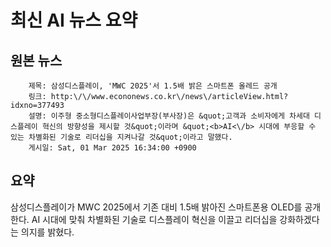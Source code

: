 # 최신 AI 뉴스 요약

## 원본 뉴스
		제목: 삼성디스플레이, 'MWC 2025'서 1.5배 밝은 스마트폰 올레드 공개
		링크: http:\/\/www.econonews.co.kr\/news\/articleView.html?idxno=377493
		설명: 이주형 중소형디스플레이사업부장(부사장)은 &quot;고객과 소비자에게 차세대 디스플레이 혁신의 방향성을 제시할 것&quot;이라며 &quot;<b>AI<\/b> 시대에 부응할 수 있는 차별화된 기술로 리더십을 지켜나갈 것&quot;이라고 말했다.
		게시일: Sat, 01 Mar 2025 16:34:00 +0900


## 요약
삼성디스플레이가 MWC 2025에서 기존 대비 1.5배 밝아진 스마트폰용 OLED를 공개한다. AI 시대에 맞춰 차별화된 기술로 디스플레이 혁신을 이끌고 리더십을 강화하겠다는 의지를 밝혔다.
